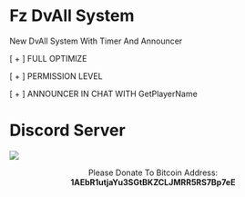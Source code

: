 # Fz DvAll System

New DvAll System With Timer And Announcer

[ + ] FULL OPTIMIZE 

[ + ] PERMISSION LEVEL

[ + ] ANNOUNCER IN CHAT WITH GetPlayerName


# Discord Server
<img src="https://cdn.akamai.steamstatic.com/steamcommunity/public/images/clans/32263160/13a8eb506b9546ecf8dcf2c97b47429dcdb2e4e8.png"/>
<p align="center">Please Donate To Bitcoin Address: <b>1AEbR1utjaYu3SGtBKZCLJMRR5RS7Bp7eE</b></p>

